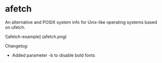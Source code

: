 # afetch

An alternative and POSIX system info for Unix-like operating systems based on ufetch.

![afetch-example] (afetch.png)

Changelog:
- Added parameter -b to disable bold fonts

